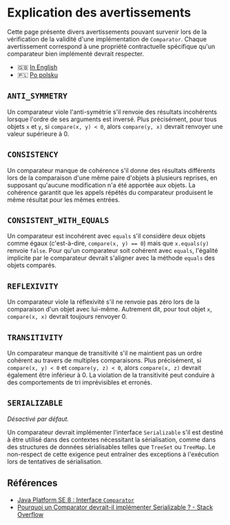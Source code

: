 # Explication des avertissements

Cette page présente divers avertissements pouvant survenir lors de la
vérification de la validité d'une implémentation de `Comparator`. Chaque
avertissement correspond à une propriété contractuelle spécifique qu'un
comparateur bien implémenté devrait respecter.

* 🇬🇧 [In English](../warnings.md)
* 🇵🇱 [Po polsku](../pl/warnings.md)

## `ANTI_SYMMETRY`

Un comparateur viole l'anti-symétrie s'il renvoie des résultats
incohérents lorsque l'ordre de ses arguments est inversé. Plus
précisément, pour tous objets `x` et `y`, si `compare(x, y) < 0`, alors
`compare(y, x)` devrait renvoyer une valeur supérieure à 0.

## `CONSISTENCY`

Un comparateur manque de cohérence s'il donne des résultats différents
lors de la comparaison d'une même paire d'objets à plusieurs reprises,
en supposant qu'aucune modification n'a été apportée aux objets. La
cohérence garantit que les appels répétés du comparateur produisent le
même résultat pour les mêmes entrées.

## `CONSISTENT_WITH_EQUALS`

Un comparateur est incohérent avec `equals` s'il considère deux objets
comme égaux (c'est-à-dire, `compare(x, y) == 0`) mais que `x.equals(y)`
renvoie `false`. Pour qu'un comparateur soit cohérent avec `equals`,
l'égalité implicite par le comparateur devrait s'aligner avec la méthode
`equals` des objets comparés.

## `REFLEXIVITY`

Un comparateur viole la réflexivité s'il ne renvoie pas zéro lors de la
comparaison d'un objet avec lui-même. Autrement dit, pour tout objet
`x`, `compare(x, x)` devrait toujours renvoyer 0.

## `TRANSITIVITY`

Un comparateur manque de transitivité s'il ne maintient pas un ordre
cohérent au travers de multiples comparaisons. Plus précisément, si
`compare(x, y) < 0` et `compare(y, z) < 0`, alors `compare(x, z)`
devrait également être inférieur à 0. La violation de la transitivité
peut conduire à des comportements de tri imprévisibles et erronés.

## `SERIALIZABLE`

_Désactivé par défaut._

Un comparateur devrait implémenter l'interface `Serializable` s'il est
destiné à être utilisé dans des contextes nécessitant la sérialisation,
comme dans des structures de données sérialisables telles que `TreeSet`
ou `TreeMap`. Le non-respect de cette exigence peut entraîner des
exceptions à l'exécution lors de tentatives de sérialisation.

## Références

- [Java Platform SE 8 : Interface
  `Comparator`](https://docs.oracle.com/javase/8/docs/api/java/util/Comparator.html)
- [Pourquoi un Comparator devrait-il implémenter Serializable ? - Stack
  Overflow](https://stackoverflow.com/questions/8642012/why-should-a-comparator-implement-serializable)
